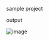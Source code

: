 sample project


output


![image](https://github.com/indrajit447/tinder-effect/assets/90305578/15e434c3-b3fd-4993-a54f-dc2829a250e6)
